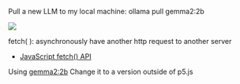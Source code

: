 Pull a new LLM to my local machine:
ollama pull gemma2:2b


![](https://i.imgur.com/qUshDZN.png)


fetch( ): asynchronously have another http request to another server
- [JavaScript fetch() API](https://developer.mozilla.org/en-US/docs/Web/API/Fetch_API/Using_Fetch)

Using [gemma2:2b](https://ollama.com/library/gemma2:2b)
Change it to a version outside of p5.js